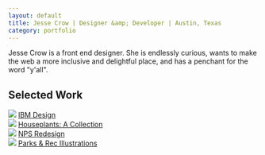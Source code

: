 ```yaml
---
layout: default
title: Jesse Crow | Designer &amp; Developer | Austin, Texas
category: portfolio
---
```

<section class="index__intro">
	<p>Jesse Crow is a front end designer. She is endlessly curious, wants to make the web a more inclusive and delightful place, and has a penchant for the word "y'all".</p>
</section>
<section class="wrapper">
	<h1>Selected Work</h1>
	<div class="portfolio__item">
		<img src="../img/portfolio-pages/ibmdesign.jpg">
		<a href="/projects/ibmdesign.html" class="portfolio__title">IBM Design</a>
	</div>
	<div class="portfolio__item">
		<img src="../img/portfolio-pages/houseplants.jpg">
		<a href="/projects/houseplants.html" class="portfolio__title">Houseplants: A Collection</a>
	</div>
	<div class="portfolio__item">
		<img src="../img/portfolio-pages/smokies-hero.jpg">
		<a href="/projects/nationalparks.html" class="portfolio__title">NPS Redesign</a>
	</div>
	<div class="portfolio__item">
		<img src="../img/portfolio-pages/parks.jpg">
		<a href="/projects/parks-and-rec.html" class="portfolio__title">Parks &amp; Rec Illustrations</a>
	</div>
</section>